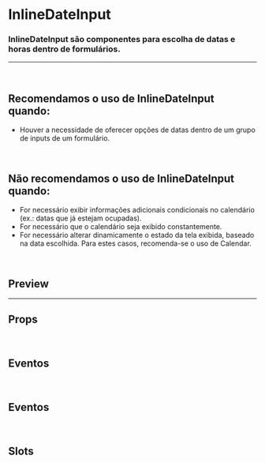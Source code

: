 # InlineDateInput

### InlineDateInput são componentes para escolha de datas e horas dentro de formulários.
---
<br>

## Recomendamos o uso de InlineDateInput quando:
- Houver a necessidade de oferecer opções de datas dentro de um grupo de inputs de um formulário.

<br>

## Não recomendamos o uso de InlineDateInput quando:
- For necessário exibir informações adicionais condicionais no calendário (ex.: datas que já estejam ocupadas).
- For necessário que o calendário seja exibido constantemente.
- For necessário alterar dinamicamente o estado da tela exibida, baseado na data escolhida. Para estes casos,
recomenda-se o uso de Calendar.

<br>

## Preview

<PreviewBuilder
	:args
	:events
	component="CdsInlineDateInput"
/>

---

## Props

<APITable
	name="CdsMonthAndYearPicker"
	section="props"
/>
<br>

## Eventos

<APITable
	name="CdsInlineDateInput"
	section="events"
/>

<br>

## Eventos

<APITable
	name="CdsInlineDateInput"
	section="events"
/>

<br>

## Slots

<APITable
	name="CdsInlineDateInput"
	section="slots"
/>

<br>

<script setup>
import { ref } from 'vue';
import CdsInlineDateInput from '@/components/InlineDateInput.vue';

const events = [
	'update:modelValue',
];

const args = ref({
	modelValue: '2000-01-01',
	variant: "blue",
	range: true,
	label: 'Período',
});
</script>
